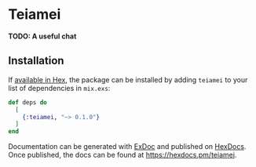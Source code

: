 # Teiamei

**TODO: A useful chat**

## Installation

If [available in Hex](https://hex.pm/docs/publish), the package can be installed
by adding `teiamei` to your list of dependencies in `mix.exs`:

```elixir
def deps do
  [
    {:teiamei, "~> 0.1.0"}
  ]
end
```

Documentation can be generated with [ExDoc](https://github.com/elixir-lang/ex_doc)
and published on [HexDocs](https://hexdocs.pm). Once published, the docs can
be found at <https://hexdocs.pm/teiamei>.

